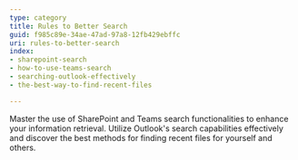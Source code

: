 ```yaml
---
type: category
title: Rules to Better Search
guid: f985c89e-34ae-47ad-97a8-12fb429ebffc
uri: rules-to-better-search
index:
- sharepoint-search
- how-to-use-teams-search
- searching-outlook-effectively
- the-best-way-to-find-recent-files

---
```


Master the use of SharePoint and Teams search functionalities to enhance your information retrieval. Utilize Outlook's search capabilities effectively and discover the best methods for finding recent files for yourself and others.
